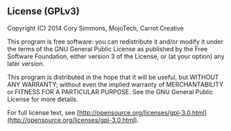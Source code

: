 License (GPLv3)
-------------

Copyright (C) 2014  Cory Simmons, MojoTech, Carrot Creative

This program is free software: you can redistribute it and/or modify
it under the terms of the GNU General Public License as published by
the Free Software Foundation, either version 3 of the License, or
(at your option) any later version.

This program is distributed in the hope that it will be useful,
but WITHOUT ANY WARRANTY; without even the implied warranty of
MERCHANTABILITY or FITNESS FOR A PARTICULAR PURPOSE.  See the
GNU General Public License for more details.

For full license text, see [http://opensource.org/licenses/gpl-3.0.html](http://opensource.org/licenses/gpl-3.0.html).
